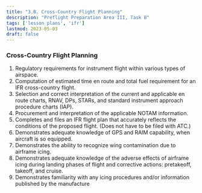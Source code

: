 ```yaml
---
title: "3.B. Cross-Country Flight Planning"
description: "Preflight Preparation Area III, Task B"
tags: ['lesson plans', 'ifr']
lastmod: 2023-05-03
draft: false
---
```

### Cross-Country Flight Planning

1. Regulatory requirements for instrument flight within various types of airspace. 
2. Computation of estimated time en route and total fuel requirement for an IFR cross-country flight. 
3. Selection and correct interpretation of the current and applicable en route charts, RNAV, DPs, STARs, and standard instrument approach procedure charts (IAP). 
4. Procurement and interpretation of the applicable NOTAM information. 
5. Completes and files an IFR flight plan that accurately reflects the conditions of the proposed flight. (Does not have to be filed with ATC.) 
6. Demonstrates adequate knowledge of GPS and RAIM capability, when aircraft is so equipped. 
7. Demonstrates the ability to recognize wing contamination due to airframe icing. 
8. Demonstrates adequate knowledge of the adverse effects of airframe icing during landing phases of flight and corrective actions: pretakeoff, takeoff, and cruise. 
9. Demonstrates familiarity with any icing procedures and/or information published by the manufacture